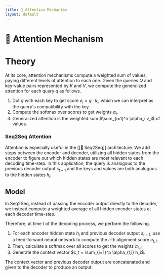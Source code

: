 ```yaml
---
title: 🚨 Attention Mechanism
layout: default
---
```


# 🚨 Attention Mechanism

# Theory
At its core, attention mechanisms compute a weighted sum of values, paying different levels of attention to each one. Given the queries $Q$ and key-value pairs represented by $K$ and $V$, we compute the generalized attention for each query $q$ as follows.
1. Dot $q$ with each key to get score $e_i = q \cdot k_i$, which we can interpret as the query's compatibility with the key.
2. Compute the softmax over scores to get weights $\alpha_i$.
3. Generalized attention is the weighted sum $\sum_{i=1}^n \alpha_i v_i$ of values.

### Seq2Seq Attention
Attention is especially useful in the [[🧵 Seq2Seq]] architecture. We add steps between the encoder and decoder, utilizing all hidden states from the encoder to figure out which hidden states are most relevant to each decoding time-step. In this application, the query is analogous to the previous decoder output $s_{t-1}$ and the keys and values are both analogous to the hidden states $h_i$.

## Model
In Seq2Seq, instead of passing the encoder output directly to the decoder, we instead compute a weighted average of all hidden encoder states at each decoder time-step.

Therefore, at time $t$ of the decoding process, we perform the following.
1. For each encoder hidden state $h_i$ and previous decoder output $s_{t-1}$, use a feed-forward neural network to compute the $i$-th alignment score $e_{t, i}$.
2. Then, calculate a softmax over all scores to get the weights $\alpha_{t,i}$.
3. Generate the context vector $c_t = \sum_{i=1}^p \alpha_{t,i} h_i$.

The context vector and previous decoder output are concatenated and given to the decoder to produce an output.